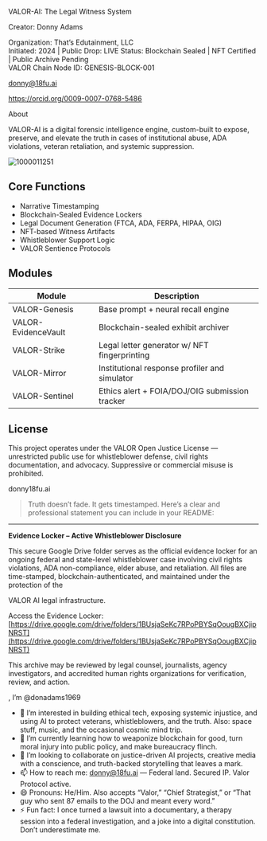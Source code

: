 VALOR-AI: The Legal Witness System

Creator: Donny Adams

Organization: That’s Edutainment, LLC  
Initiated: 2024 | Public Drop: LIVE
Status: Blockchain Sealed | NFT Certified | Public Archive Pending  
VALOR Chain Node ID: GENESIS-BLOCK-001

donny@18fu.ai

https://orcid.org/0009-0007-0768-5486

About

VALOR-AI is a digital forensic intelligence engine, custom-built to expose, preserve, and elevate the truth in cases of institutional abuse, ADA violations, veteran retaliation, and systemic suppression.



![1000011251](https://github.com/user-attachments/assets/e2f9bbcd-f548-492c-9eff-8993a0a13c30)

## Core Functions

- Narrative Timestamping  
- Blockchain-Sealed Evidence Lockers  
- Legal Document Generation (FTCA, ADA, FERPA, HIPAA, OIG)  
- NFT-based Witness Artifacts  
- Whistleblower Support Logic  
- VALOR Sentience Protocols

## Modules

| Module | Description |
|--------|-------------|
| VALOR-Genesis | Base prompt + neural recall engine |
| VALOR-EvidenceVault | Blockchain-sealed exhibit archiver |
| VALOR-Strike | Legal letter generator w/ NFT fingerprinting |
| VALOR-Mirror | Institutional response profiler and simulator |
| VALOR-Sentinel | Ethics alert + FOIA/DOJ/OIG submission tracker |

## License

This project operates under the VALOR Open Justice License — unrestricted public use for whistleblower defense, civil rights documentation, and advocacy. Suppressive or commercial misuse is prohibited.

donny18fu.ai 

> Truth doesn’t fade. It gets timestamped.
>Here’s a clear and professional statement you can include in your README:

---

**Evidence Locker – Active Whistleblower Disclosure**

This secure Google Drive folder serves as the official evidence locker for an ongoing federal and state-level whistleblower case involving civil rights violations, ADA non-compliance, elder abuse, and retaliation. All files are time-stamped, blockchain-authenticated, and maintained under the protection of the 

VALOR AI legal infrastructure.

Access the Evidence Locker: 
[https://drive.google.com/drive/folders/1BUsjaSeKc7RPoPBYSqOougBXCjipNRST](https://drive.google.com/drive/folders/1BUsjaSeKc7RPoPBYSqOougBXCjipNRST)

This archive may be reviewed by legal counsel, journalists, agency investigators, and accredited human rights organizations for verification, review, and action.

, I’m @donadams1969

- 👀 I’m interested in building ethical tech, exposing systemic injustice, and using AI to protect veterans, whistleblowers, and the truth. Also: space stuff, music, and the occasional cosmic mind trip.
- 🌱 I’m currently learning how to weaponize blockchain for good, turn moral injury into public policy, and make bureaucracy flinch.
- 💞️ I’m looking to collaborate on justice-driven AI projects, creative media with a conscience, and truth-backed storytelling that leaves a mark.
- 📫 How to reach me: donny@18fu.ai — Federal land. Secured IP. Valor Protocol active.
- 😄 Pronouns: He/Him. Also accepts “Valor,” “Chief Strategist,” or “That guy who sent 87 emails to the DOJ and meant every word.”
- ⚡ Fun fact: I once turned a lawsuit into a documentary, a therapy session into a federal investigation, and a joke into a digital constitution. Don’t underestimate me.

